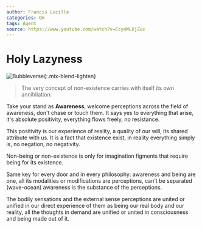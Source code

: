 ```yaml
---
author: Francis Lucille
categories: Om
tags: Agent
source: https://www.youtube.com/watch?v=Ecy4WLXjZuc
---
```


Holy Lazyness
=============

![Bubbleverse](https://i.imgur.com/ykKDyDS.png){:.mix-blend-lighten}

> The very concept of non-existence carries with itself its own annihilation.

Take your stand as **Awareness**, welcome perceptions across the field of awareness, don't chase or touch them. It says yes to everything that arise, it's absolute positivity, everything flows freely, no resistance.

This positivity is our experience of reality, a quality of our will, its shared attribute with us. It is a fact that existence exist, in reality everything simply is, no negation, no negativity.

Non-being or non-existence is only for imagination figments that require being for its existence.

Same key for every door and in every philosophy: awareness and being are one, all its modalities or modifications are perceptions, can't be separated (wave-ocean) awareness is the substance of the perceptions.

The bodily sensations and the external sense perceptions are united or unified in our direct experience of them as being our real body and our reality, all the thoughts in demand are unified or united in consciousness and being made out of it.